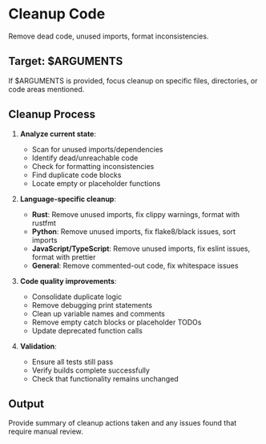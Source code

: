 # Cleanup Code

Remove dead code, unused imports, format inconsistencies.

## Target: $ARGUMENTS

If $ARGUMENTS is provided, focus cleanup on specific files, directories, or code areas mentioned.

## Cleanup Process

1. **Analyze current state**:
   - Scan for unused imports/dependencies
   - Identify dead/unreachable code
   - Check for formatting inconsistencies
   - Find duplicate code blocks
   - Locate empty or placeholder functions

2. **Language-specific cleanup**:
   - **Rust**: Remove unused imports, fix clippy warnings, format with rustfmt
   - **Python**: Remove unused imports, fix flake8/black issues, sort imports
   - **JavaScript/TypeScript**: Remove unused imports, fix eslint issues, format with prettier
   - **General**: Remove commented-out code, fix whitespace issues

3. **Code quality improvements**:
   - Consolidate duplicate logic
   - Remove debugging print statements
   - Clean up variable names and comments
   - Remove empty catch blocks or placeholder TODOs
   - Update deprecated function calls

4. **Validation**:
   - Ensure all tests still pass
   - Verify builds complete successfully
   - Check that functionality remains unchanged

## Output

Provide summary of cleanup actions taken and any issues found that require manual review.
